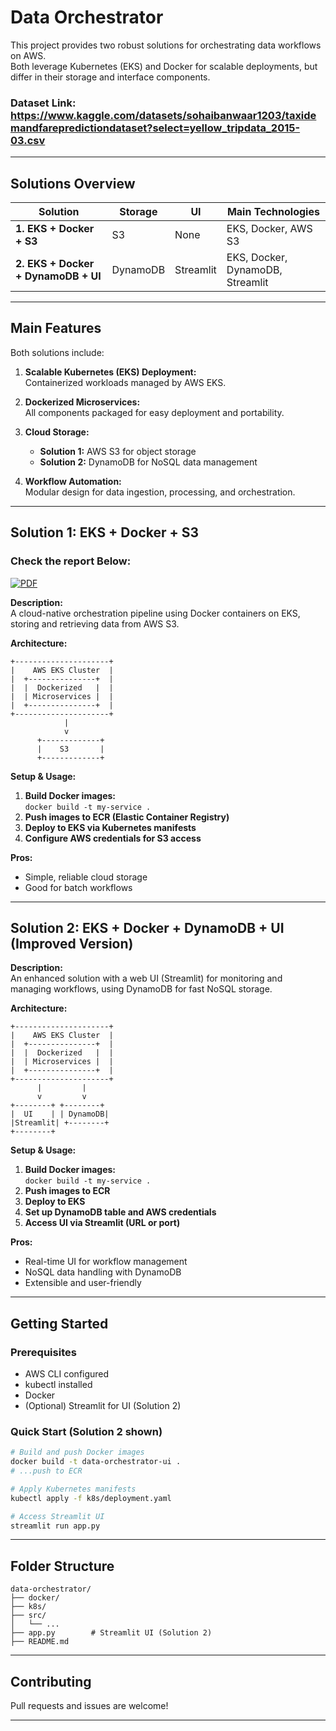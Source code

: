 # Data Orchestrator

This project provides two robust solutions for orchestrating data workflows on AWS.  
Both leverage Kubernetes (EKS) and Docker for scalable deployments, but differ in their storage and interface components.
### Dataset Link: https://www.kaggle.com/datasets/sohaibanwaar1203/taxidemandfarepredictiondataset?select=yellow_tripdata_2015-03.csv

---

## Solutions Overview

| Solution                | Storage | UI      | Main Technologies           |
|-------------------------|---------|---------|----------------------------|
| **1. EKS + Docker + S3**        | S3      | None    | EKS, Docker, AWS S3        |
| **2. EKS + Docker + DynamoDB + UI** | DynamoDB | Streamlit | EKS, Docker, DynamoDB, Streamlit |

---

## Main Features

Both solutions include:

1. **Scalable Kubernetes (EKS) Deployment:**  
   Containerized workloads managed by AWS EKS.

2. **Dockerized Microservices:**  
   All components packaged for easy deployment and portability.

3. **Cloud Storage:**  
   - **Solution 1:** AWS S3 for object storage  
   - **Solution 2:** DynamoDB for NoSQL data management

4. **Workflow Automation:**  
   Modular design for data ingestion, processing, and orchestration.

---

## Solution 1: EKS + Docker + S3

### Check the report Below:
[![PDF](https://img.shields.io/badge/View%20PDF-Taxi_Demand_Fare_Report-blue)](https://github.com/JSM2512/Distributed_System_Design_Final_Project/blob/main/Taxi_Demand_Fare_Report.pdf)

**Description:**  
A cloud-native orchestration pipeline using Docker containers on EKS, storing and retrieving data from AWS S3.

**Architecture:**
```
+---------------------+
|    AWS EKS Cluster  |
|  +---------------+  |
|  |  Dockerized   |  |
|  | Microservices |  |
|  +---------------+  |
+---------------------+
            |
            v
      +-------------+
      |    S3       |
      +-------------+
```

**Setup & Usage:**
1. **Build Docker images:**  
   `docker build -t my-service .`
2. **Push images to ECR (Elastic Container Registry)**
3. **Deploy to EKS via Kubernetes manifests**
4. **Configure AWS credentials for S3 access**

**Pros:**  
- Simple, reliable cloud storage  
- Good for batch workflows

---

## Solution 2: EKS + Docker + DynamoDB + UI (Improved Version)

**Description:**  
An enhanced solution with a web UI (Streamlit) for monitoring and managing workflows, using DynamoDB for fast NoSQL storage.

**Architecture:**
```
+---------------------+
|    AWS EKS Cluster  |
|  +---------------+  |
|  |  Dockerized   |  |
|  | Microservices |  |
|  +---------------+  |
+---------------------+
      |         |
      v         v
+--------+ +--------+
|  UI    | | DynamoDB|
|Streamlit| +--------+
+--------+ 
```

**Setup & Usage:**
1. **Build Docker images:**  
   `docker build -t my-service .`
2. **Push images to ECR**
3. **Deploy to EKS**
4. **Set up DynamoDB table and AWS credentials**
5. **Access UI via Streamlit (URL or port)**

**Pros:**  
- Real-time UI for workflow management  
- NoSQL data handling with DynamoDB  
- Extensible and user-friendly

---

## Getting Started

### Prerequisites
- AWS CLI configured
- kubectl installed
- Docker
- (Optional) Streamlit for UI (Solution 2)

### Quick Start (Solution 2 shown)
```sh
# Build and push Docker images
docker build -t data-orchestrator-ui .
# ...push to ECR

# Apply Kubernetes manifests
kubectl apply -f k8s/deployment.yaml

# Access Streamlit UI
streamlit run app.py
```

---

## Folder Structure

```
data-orchestrator/
├── docker/
├── k8s/
├── src/
│   └── ...
├── app.py        # Streamlit UI (Solution 2)
├── README.md
```

---

## Contributing

Pull requests and issues are welcome!

---

